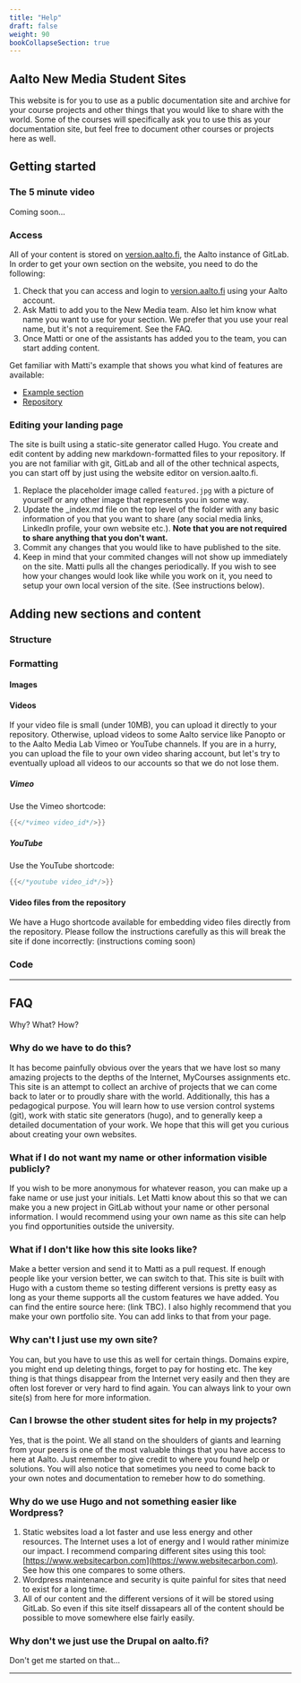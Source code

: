 ```yaml
---
title: "Help"
draft: false
weight: 90
bookCollapseSection: true
---
```


## Aalto New Media Student Sites

This website is for you to use as a public documentation site and archive for your course projects and other things that you would like to share with the world. Some of the courses will specifically ask you to use this as your documentation site, but feel free to document other courses or projects here as well.

## Getting started

### The 5 minute video

Coming soon...

### Access

All of your content is stored on [version.aalto.fi](https://version.aalto.fi/gitlab/), the Aalto instance of GitLab. In order to get your own section on the website, you need to do the following:

1. Check that you can access and login to [version.aalto.fi](https://version.aalto.fi/gitlab/) using your Aalto account.
2. Ask Matti to add you to the New Media team. Also let him know what name you want to use for your section. We prefer that you use your real name, but it's not a requirement. See the FAQ.
3. Once Matti or one of the assistants has added you to the team, you can start adding content.

Get familiar with Matti's example that shows you what kind of features are available:
- [Example section](example/matti-niinimaki)
- [Repository](https://version.aalto.fi/gitlab/aalto-media-lab/new-media/matti-niinimaki)

### Editing your landing page

The site is built using a static-site generator called Hugo. You create and edit content by adding new markdown-formatted files to your repository. If you are not familiar with git, GitLab and all of the other technical aspects, you can start off by just using the website editor on version.aalto.fi.

1. Replace the placeholder image called `featured.jpg` with a picture of yourself or any other image that represents you in some way.
2. Update the _index.md file on the top level of the folder with any basic information of you that you want to share (any social media links, LinkedIn profile, your own website etc.). **Note that you are not required to share anything that you don't want.**
3. Commit any changes that you would like to have published to the site.
4. Keep in mind that your commited changes will not show up immediately on the site. Matti pulls all the changes periodically. If you wish to see how your changes would look like while you work on it, you need to setup your own local version of the site. (See instructions below).

## Adding new sections and content

### Structure

### Formatting

#### Images

#### Videos

If your video file is small (under 10MB), you can upload it directly to your repository. Otherwise, upload videos to some Aalto service like Panopto or to the Aalto Media Lab Vimeo or YouTube channels. If you are in a hurry, you can upload the file to your own video sharing account, but let's try to eventually upload all videos to our accounts so that we do not lose them.

##### Vimeo

Use the Vimeo shortcode:

```go
{{</*vimeo video_id*/>}}
```

##### YouTube

Use the YouTube shortcode:

```go
{{</*youtube video_id*/>}}
```

#### Video files from the repository

We have a Hugo shortcode available for embedding video files directly from the repository. Please follow the instructions carefully as this will break the site if done incorrectly: (instructions coming soon)

### Code

---

## FAQ

Why? What? How?

### Why do we have to do this?

It has become painfully obvious over the years that we have lost so many amazing projects to the depths of the Internet, MyCourses assignments etc. This site is an attempt to collect an archive of projects that we can come back to later or to proudly share with the world. Additionally, this has a pedagogical purpose. You will learn how to use version control systems (git), work with static site generators (hugo), and to generally keep a detailed documentation of your work. We hope that this will get you curious about creating your own websites.

### What if I do not want my name or other information visible publicly?

If you wish to be more anonymous for whatever reason, you can make up a fake name or use just your initials. Let Matti know about this so that we can make you a new project in GitLab without your name or other personal information. I would recommend using your own name as this site can help you find opportunities outside the university.

### What if I don't like how this site looks like?

Make a better version and send it to Matti as a pull request. If enough people like your version better, we can switch to that. This site is built with Hugo with a custom theme so testing different versions is pretty easy as long as your theme supports all the custom features we have added. You can find the entire source here: (link TBC). I also highly recommend that you make your own portfolio site. You can add links to that from your page.

### Why can't I just use my own site?

You can, but you have to use this as well for certain things. Domains expire, you might end up deleting things, forget to pay for hosting etc. The key thing is that things disappear from the Internet very easily and then they are often lost forever or very hard to find again. You can always link to your own site(s) from here for more information.

### Can I browse the other student sites for help in my projects?

Yes, that is the point. We all stand on the shoulders of giants and learning from your peers is one of the most valuable things that you have access to here at Aalto. Just remember to give credit to where you found help or solutions. You will also notice that sometimes you need to come back to your own notes and documentation to remeber how to do something.

### Why do we use Hugo and not something easier like Wordpress?

1. Static websites load a lot faster and use less energy and other resources. The Internet uses a lot of energy and I would rather minimize our impact. I recommend comparing different sites using this tool: [https://www.websitecarbon.com](https://www.websitecarbon.com). See how this one compares to some others.
2. Wordpress maintenance and security is quite painful for sites that need to exist for a long time.
3. All of our content and the different versions of it will be stored using GitLab. So even if this site itself dissapears all of the content should be possible to move somewhere else fairly easily.

### Why don't we just use the Drupal on aalto.fi?

Don't get me started on that...

---